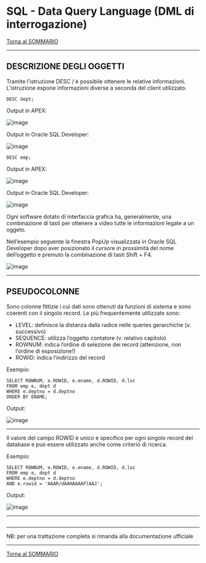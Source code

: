 # SQL - Data Query Language (DML di interrogazione)

[Torna al SOMMARIO](https://github.com/pmarconcini/DB_Oracle_Corso_Base/blob/master/000_sommario.md)

-----------------------------------
## DESCRIZIONE DEGLI OGGETTI

Tramite l’istruzione DESC /<oggetto> è possibile ottenere le relative informazioni. L’istruzione espone informazioni diverse a seconda del client utilizzato.

	DESC dept;
  	     
Output in APEX:

![image](https://github.com/pmarconcini/DB_Oracle_Corso_Base/assets/82878995/8e149bef-ce34-4dd7-b938-072bd4792084)


Output in Oracle SQL Developer:

![image](https://github.com/pmarconcini/DB_Oracle_Corso_Base/assets/82878995/a2a2d599-01aa-4547-ba09-74073311e129)



	DESC emp;
  	 
Output in APEX:

![image](https://github.com/pmarconcini/DB_Oracle_Corso_Base/assets/82878995/2183a2ce-6110-43b4-adff-3fecbda4f49b)


Output in Oracle SQL Developer:

![image](https://github.com/pmarconcini/DB_Oracle_Corso_Base/assets/82878995/ff431788-1d87-46cd-ae73-58506f2a6388)



Ogni software dotato di interfaccia grafica ha, generalmente, una combinazione di tasti per ottenere a video tutte le informazioni legate a un oggeto. 

Nell’esempio seguente la finestra PopUp visualizzata in Oracle SQL Developer dopo aver posizionato il cursore in prossimità del nome dell’oggetto e premuto la combinazione di tasti Shift + F4.

![image](https://github.com/pmarconcini/DB_Oracle_Corso_Base/assets/82878995/fc884ed0-764b-4e79-b2a8-6b102fcae7c6)

 

-----------------------------------
## PSEUDOCOLONNE

Sono colonne fittizie i cui dati sono ottenuti da funzioni di sistema e sono coerenti con il singolo record. Le più frequentemente utilizzate sono:

*	LEVEL: definisce la distanza dalla radice nelle queries gerarchiche (v. successivo)
*	SEQUENCE: utilizza l’oggetto contatore (v. relativo capitolo)
*	ROWNUM: indica l’ordine di selezione dei record (attenzione, non l’ordine di esposizione!)
*	ROWID: indica l’indirizzo del record
 

Esempio:

	SELECT ROWNUM, e.ROWID, e.ename, d.ROWID, d.loc
	FROM emp e, dept d
	WHERE e.deptno = d.deptno
	ORDER BY ENAME;


Output:

![image](https://github.com/pmarconcini/DB_Oracle_Corso_Base/assets/82878995/e30750d6-750d-4a8f-baa8-850d830f6941)


-----------------------------------

Il valore del campo ROWID è unico e specifico per ogni singolo record del database e può essere utilizzato anche come criterio di ricerca. 
 
Esempio:

	SELECT ROWNUM, e.ROWID, e.ename, d.ROWID, d.loc
	FROM emp e, dept d
	WHERE e.deptno = d.deptno
	AND e.rowid = 'AAAR/dAAHAAAAFlAAJ';

Output:

![image](https://github.com/pmarconcini/DB_Oracle_Corso_Base/assets/82878995/fd2d12b8-6a3b-43a7-930d-b25bab278990)



-----------------------------------
## 





-----------------------------------
NB: per una trattazione completa si rimanda alla documentazione ufficiale

-----------------------------------
[Torna al SOMMARIO](https://github.com/pmarconcini/DB_Oracle_Corso_Base/blob/master/000_sommario.md)
